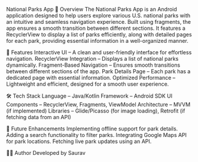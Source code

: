 National Parks App
📌 Overview
The National Parks App is an Android application designed to help users explore various U.S. national parks with an intuitive and seamless navigation experience. Built using fragments, the app ensures a smooth transition between different sections. It features a RecyclerView to display a list of parks efficiently, along with detailed pages for each park, providing essential information in a well-organized manner.

🎯 Features
Interactive UI – A clean and user-friendly interface for effortless navigation.
RecyclerView Integration – Displays a list of national parks dynamically.
Fragment-Based Navigation – Ensures smooth transitions between different sections of the app.
Park Details Page – Each park has a dedicated page with essential information.
Optimized Performance – Lightweight and efficient, designed for a smooth user experience.

🛠️ Tech Stack
Language – Java/Kotlin
Framework – Android SDK
UI Components – RecyclerView, Fragments, ViewModel
Architecture – MVVM (if implemented)
Libraries – Glide/Picasso (for image loading), Retrofit (if fetching data from an API)


🔗 Future Enhancements
Implementing offline support for park details.
Adding a search functionality to filter parks.
Integrating Google Maps API for park locations.
Fetching live park updates using an API.

👨‍💻 Author
Developed by Saurav
